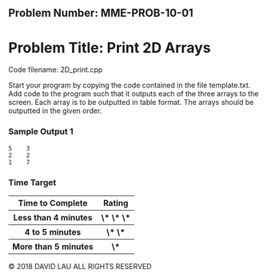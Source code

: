 Problem Number: MME-PROB-10-01
------------------------------

Problem Title: Print 2D Arrays
==============================

Code filename: 2D_print.cpp

Start your program by copying the code contained in the file template.txt. Add code to the program such that it outputs each of the three arrays to the screen. Each array is to be outputted in table format. The arrays should be outputted in the given order.

### Sample Output 1

    5    3
    2    2
    1    7

### Time Target

<table>
  <tr>
    <th> Time to Complete </th>
    <th> Rating </th>
  </tr>
  <tr>
    <th> Less than 4 minutes </th>
    <th> \* \* \* </th>
  </tr>
  <tr>
    <th> 4 to 5 minutes </th>
    <th> \* \* </th>
  </tr>
  <tr>
    <th> More than 5 minutes </th>
    <th> \* </th>
  </tr>
</table>


© 2018 DAVID LAU ALL RIGHTS RESERVED
